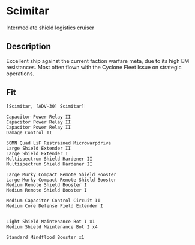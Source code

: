 # Scimitar
Intermediate shield logistics cruiser

## Description
Excellent ship against the current faction warfare meta, due to its high EM resistances. Most often flown with the Cyclone Fleet Issue on strategic operations.

## Fit
```
[Scimitar, [ADV-30] Scimitar]

Capacitor Power Relay II
Capacitor Power Relay II
Capacitor Power Relay II
Damage Control II

50MN Quad LiF Restrained Microwarpdrive
Large Shield Extender II
Large Shield Extender I
Multispectrum Shield Hardener II
Multispectrum Shield Hardener II

Large Murky Compact Remote Shield Booster
Large Murky Compact Remote Shield Booster
Medium Remote Shield Booster I
Medium Remote Shield Booster I

Medium Capacitor Control Circuit II
Medium Core Defense Field Extender I


Light Shield Maintenance Bot I x1
Medium Shield Maintenance Bot I x4

Standard Mindflood Booster x1
```